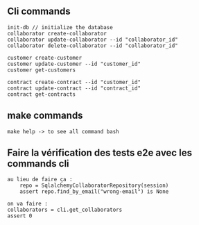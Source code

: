 






## Cli commands
```
init-db // initialize the database
collaborator create-collaborator
collaborator update-collaborator --id "collaborator_id"
collaborator delete-collaborator --id "collaborator_id"

customer create-customer
customer update-customer --id "customer_id"
customer get-customers

contract create-contract --id "customer_id"
contract update-contract --id "contract_id"
contract get-contracts

```

## make commands
```
make help -> to see all command bash
```


## Faire la vérification des tests e2e avec les commands cli
```
au lieu de faire ça :
    repo = SqlalchemyCollaboratorRepository(session)
    assert repo.find_by_email("wrong-email") is None

on va faire : 
collaborators = cli.get_collaborators 
assert 0
```